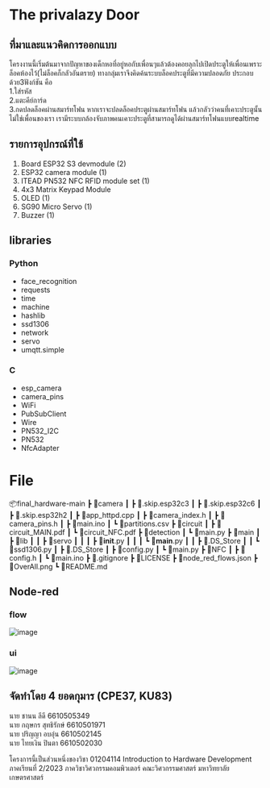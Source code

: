 # The privalazy Door

## ที่มาและแนวคิดการออกแบบ

โครงงานนี้เริ่มต้นมาจากปัญหาของเด็กหอที่อยู่หอกับเพื่อนๆแล้วต้องคอยลุกไปเปิดประตูให้เพื่อนเพราะล็อคห้องไว้(ไม่ล็อคก็กลัวอันตราย) ทางกลุ่มเราจึงคิดค้นระบบล็อคประตูที่มีความปลอดภัย ประกอบด้วย3ฟังก์ชัน คือ \
1.ใส่รหัส \
2.แตะคีย์การ์ด \
3.กดปลดล็อคผ่านสมาร์ทโฟน หากเราจะปลดล็อคประตูผ่านสมาร์ทโฟน แล้วกลัวว่าคนที่เคาะประตูนั้นไม่ใช่เพื่อนของเรา เรามีระบบกล้องจับภาพคนเคาะประตูที่สามารถดูได้ผ่านสมาร์ทโฟนแบบrealtime 

## **รายการอุปกรณ์ที่ใช้**
1. Board ESP32 S3 devmodule (2)
2. ESP32 camera module (1)
3. ITEAD PN532 NFC RFID module set (1)
4. 4x3 Matrix Keypad Module
5. OLED (1)
6. SG90 Micro Servo (1)
7. Buzzer (1)


## libraries

### Python
- face_recognition
- requests
- time
- machine
- hashlib
- ssd1306
- network
- servo
- umqtt.simple

### C
- esp_camera
- camera_pins
- WiFi
- PubSubClient
- Wire
- PN532_I2C
- PN532
- NfcAdapter

# File
📦final_hardware-main
 ┣ 📂camera
 ┃ ┣ 📜.skip.esp32c3
 ┃ ┣ 📜.skip.esp32c6
 ┃ ┣ 📜.skip.esp32h2
 ┃ ┣ 📜app_httpd.cpp
 ┃ ┣ 📜camera_index.h
 ┃ ┣ 📜camera_pins.h
 ┃ ┣ 📜main.ino
 ┃ ┗ 📜partitions.csv
 ┣ 📂circuit
 ┃ ┣ 📜circuit_MAIN.pdf
 ┃ ┗ 📜circuit_NFC.pdf
 ┣ 📂detection
 ┃ ┗ 📜main.py
 ┣ 📂main
 ┃ ┣ 📂lib
 ┃ ┃ ┣ 📂servo
 ┃ ┃ ┃ ┣ 📜__init__.py
 ┃ ┃ ┃ ┗ 📜__main__.py
 ┃ ┃ ┣ 📜.DS_Store
 ┃ ┃ ┗ 📜ssd1306.py
 ┃ ┣ 📜.DS_Store
 ┃ ┣ 📜config.py
 ┃ ┗ 📜main.py
 ┣ 📂NFC
 ┃ ┣ 📜config.h
 ┃ ┗ 📜main.ino
 ┣ 📜.gitignore
 ┣ 📜LICENSE
 ┣ 📜node_red_flows.json
 ┣ 📜OverAll.png
 ┗ 📜README.md

## Node-red
### flow
![image](https://github.com/parinya-ao/final_hardware/assets/159911463/89855bb3-d5a1-4197-a8f4-a7f79329085d)


### ui
![image](https://github.com/parinya-ao/final_hardware/assets/159911463/91988040-0d57-4a0a-8419-91130cd87515)


## จัดทำโดย 4 ยอดกุมาร (CPE37, KU83)
นาย ชานน ลีดี 6610505349\
นาย กฤษกร สุทธิรักษ์ 6610501971\
นาย ปริญญา อบอุ่น 6610502145\
นาย ไทยเงิน ปินตา 6610502030

โครงการนี้เป็นส่วนหนึ่งของวิชา 01204114 Introduction to Hardware Development ภาคเรียนที่ 2/2023
ภาควิชาวิศวกรรมคอมพิวเตอร์ คณะวิศวกรรมศาสตร์ มหาวิทยาลัยเกษตรศาสตร์
